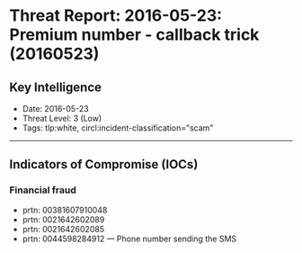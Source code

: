 # Threat Report: 2016-05-23: Premium number - callback trick (20160523)


## Key Intelligence
* Date: 2016-05-23
* Threat Level: 3 (Low)
* Tags: tlp:white, circl:incident-classification="scam"

---

## Indicators of Compromise (IOCs)
### Financial fraud
* prtn: 00381607910048
* prtn: 0021642602089
* prtn: 0021642602085
* prtn: 0044598284912 — Phone number sending the SMS
